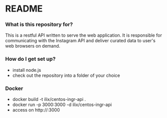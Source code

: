 # README #

### What is this repository for? ###

This is a restful API written to serve the web application. It is responsible for communicating with the Instagram API and deliver curated data to user's web browsers on demand.

### How do I get set up? ###

* install node.js
* check out the repository into a folder of your choice

### Docker ###

* docker build -t ilix/centos-ingr-api .
* docker run -p 3000:3000 -d ilix/centos-ingr-api
* access on http://<docker-host>:3000
